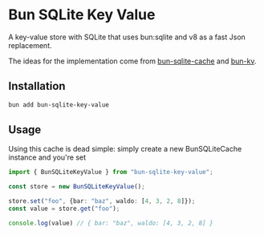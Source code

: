 # Bun SQLite Key Value
A key-value store with SQLite that uses bun:sqlite and v8 as a fast Json replacement.

The ideas for the implementation come from 
[bun-sqlite-cache](https://github.com/notskamr/bun-sqlite-cache) and 
[bun-kv](https://github.com/kirill-dev-pro/bun-kv).


## Installation

```bash
bun add bun-sqlite-key-value
```

## Usage

Using this cache is dead simple: simply create a new BunSQLiteCache instance and you're set

```typescript
import { BunSQLiteKeyValue } from "bun-sqlite-key-value";

const store = new BunSQLiteKeyValue();

store.set("foo", {bar: "baz", waldo: [4, 3, 2, 8]});
const value = store.get("foo");

console.log(value) // { bar: "baz", waldo: [4, 3, 2, 8] }
```


